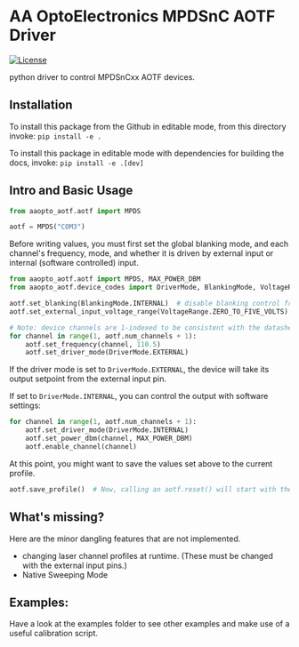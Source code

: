 # AA OptoElectronics MPDSnC AOTF Driver

[![License](https://img.shields.io/badge/license-MIT-brightgreen)](LICENSE)

python driver to control MPDSnCxx AOTF devices.


## Installation
<!--To install this package from [PyPI](https://pypi.org/project/aaopto_aotf), invoke: `pip install aaopto_aotf`.-->

To install this package from the Github in editable mode, from this directory invoke: `pip install -e .`

To install this package in editable mode with dependencies for building the docs, invoke: `pip install -e .[dev]`

## Intro and Basic Usage
````python
from aaopto_aotf.aotf import MPDS

aotf = MPDS("COM3")
````

Before writing values, you must first set the global blanking mode, and each channel's frequency, mode, and whether it is driven by external input or internal (software controlled) input.
````python
from aaopto_aotf.aotf import MPDS, MAX_POWER_DBM
from aaopto_aotf.device_codes import DriverMode, BlankingMode, VoltageRange

aotf.set_blanking(BlankingMode.INTERNAL)  # disable blanking control from external input pin.
aotf.set_external_input_voltage_range(VoltageRange.ZERO_TO_FIVE_VOLTS)

# Note: device channels are 1-indexed to be consistent with the datasheet.
for channel in range(1, aotf.num_channels + 1):
    aotf.set_frequency(channel, 110.5)
    aotf.set_driver_mode(DriverMode.EXTERNAL)
````

If the driver mode is set to `DriverMode.EXTERNAL`, the device will take its output setpoint from the external input pin.

If set to `DriverMode.INTERNAL`, you can control the output with software settings:
````python
for channel in range(1, aotf.num_channels + 1):
    aotf.set_driver_mode(DriverMode.INTERNAL)
    aotf.set_power_dbm(channel, MAX_POWER_DBM)
    aotf.enable_channel(channel)
````

At this point, you might want to save the values set above to the current profile.
````python
aotf.save_profile()  # Now, calling an aotf.reset() will start with the saved settings.
````

## What's missing?
Here are the minor dangling features that are not implemented.
* changing laser channel profiles at runtime. (These must be changed with the external input pins.)
* Native Sweeping Mode

## Examples:
Have a look at the examples folder to see other examples and make use of a useful calibration script.
